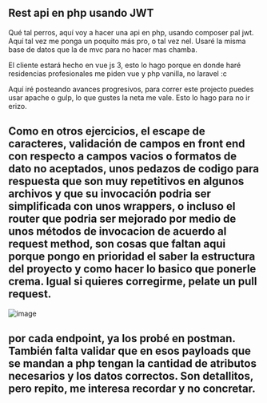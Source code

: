 ## Rest api en php usando JWT

Qué tal perros, aquí voy a hacer una api en php, usando composer
pal jwt. Aquí tal vez me ponga un poquito más pro, o tal vez nel.
Usaré la misma base de datos que la de mvc para no hacer mas chamba.

El cliente estará hecho en vue js 3, esto lo hago porque en donde
haré residencias profesionales me piden vue y 
php vanilla, no laravel :c

Aquí iré posteando avances progresivos, para correr este projecto
puedes usar apache o gulp, lo que gustes la neta me vale. Esto lo hago
para no ir erizo.

## Como en otros ejercicios, el escape de caracteres, validación de campos en front end con respecto a campos vacios o formatos de dato no aceptados, unos pedazos de codigo para respuesta que son muy repetitivos en algunos archivos y que su invocación podria ser simplificada con unos wrappers, o incluso el router que podria ser mejorado por medio de unos métodos de invocacion de acuerdo al request method, son cosas que faltan aqui porque pongo en prioridad el saber la estructura del proyecto y como hacer lo basico que ponerle crema. Igual si quieres corregirme, pelate un pull request.

![image](https://user-images.githubusercontent.com/78714792/210675455-3870fbfa-1da6-4e25-a088-eea0929ab3d3.png)

## por cada endpoint, ya los probé en postman. También falta validar que en esos payloads que se mandan a php tengan la cantidad de atributos necesarios y los datos correctos. Son detallitos, pero repito, me interesa recordar y no concretar.
